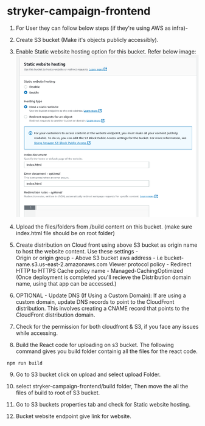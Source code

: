 # stryker-campaign-frontend

1. For User they can follow below steps (if they're using AWS as infra)-

2. Create S3 bucket (Make it's objects publicly accessibly). 

3. Enable Static website hosting option for this bucket. Refer below image:
 ![Static website hosting](readme_img/static_website.png)

4. Upload the files/folders from /build content on this bucket. (make sure index.html file should be on root folder)

5. Create distribution on Cloud front using above S3 bucket as origin name to host the website content. 
    Use these settings - 	
	    Origin or origin group -  Above S3 bucket aws address - i.e bucket-name.s3.us-east-2.amazonaws.com
	    Viewer protocol policy - Redirect HTTP to HTTPS
	    Cache policy name - Managed-CachingOptimized
    (Once deployment is completed you'll recieve the Distribution domain name, using that app can be accessed.)

6. OPTIONAL - Update DNS (If Using a Custom Domain): If are using a custom domain, update DNS records to point to the CloudFront distribution. This involves creating a CNAME record that points to the CloudFront distribution domain.

7. Check for the permission for both cloudfront & S3, if you face any issues while accessing.

8. Build the React code for uploading on s3 bucket. The following command gives you build folder containig all the files for the react code.

```bash
npm run build
```

9. Go to S3 bucket click on upload and select upload Folder.

10. select stryker-campaign-frontend/build folder, Then move the all the files of build to root of S3 bucket.

11. Go to S3 buckets properties tab and check for Static website hosting.

12. Bucket website endpoint give link for website.
